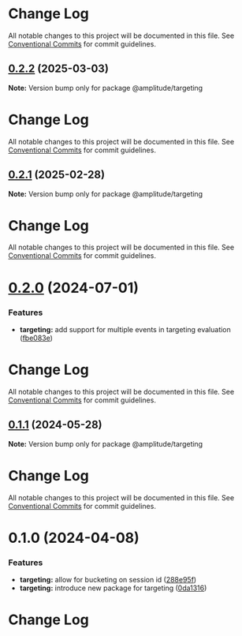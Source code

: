 # Change Log

All notable changes to this project will be documented in this file. See
[Conventional Commits](https://conventionalcommits.org) for commit guidelines.

## [0.2.2](https://github.com/amplitude/Amplitude-TypeScript/compare/@amplitude/targeting@0.2.1...@amplitude/targeting@0.2.2) (2025-03-03)

**Note:** Version bump only for package @amplitude/targeting

# Change Log

All notable changes to this project will be documented in this file. See
[Conventional Commits](https://conventionalcommits.org) for commit guidelines.

## [0.2.1](https://github.com/amplitude/Amplitude-TypeScript/compare/@amplitude/targeting@0.2.0...@amplitude/targeting@0.2.1) (2025-02-28)

**Note:** Version bump only for package @amplitude/targeting

# Change Log

All notable changes to this project will be documented in this file. See
[Conventional Commits](https://conventionalcommits.org) for commit guidelines.

# [0.2.0](https://github.com/amplitude/Amplitude-TypeScript/compare/@amplitude/targeting@0.1.1...@amplitude/targeting@0.2.0) (2024-07-01)

### Features

- **targeting:** add support for multiple events in targeting evaluation
  ([fbe083e](https://github.com/amplitude/Amplitude-TypeScript/commit/fbe083e3782f07805b7f146778de663899b1afbd))

# Change Log

All notable changes to this project will be documented in this file. See
[Conventional Commits](https://conventionalcommits.org) for commit guidelines.

## [0.1.1](https://github.com/amplitude/Amplitude-TypeScript/compare/@amplitude/targeting@0.1.0...@amplitude/targeting@0.1.1) (2024-05-28)

**Note:** Version bump only for package @amplitude/targeting

# Change Log

All notable changes to this project will be documented in this file. See
[Conventional Commits](https://conventionalcommits.org) for commit guidelines.

# 0.1.0 (2024-04-08)

### Features

- **targeting:** allow for bucketing on session id
  ([288e95f](https://github.com/amplitude/Amplitude-TypeScript/commit/288e95f2fd24ed654567d40cf75e847fa5973351))
- **targeting:** introduce new package for targeting
  ([0da1316](https://github.com/amplitude/Amplitude-TypeScript/commit/0da131638fbd7b92386eb2897a8b689b09a7a22f))

# Change Log
